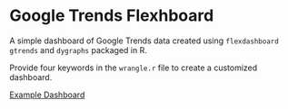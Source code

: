 # Google Trends Flexhboard 

A simple dashboard of Google Trends data created using `flexdashboard` `gtrends` and `dygraphs` packaged in R. 

Provide four keywords in the `wrangle.r` file to create a customized dashboard.

[Example Dashboard](https://github.com/a-billington/google_trends/blob/master/screenshot.PNG "Logo Title Text 1")